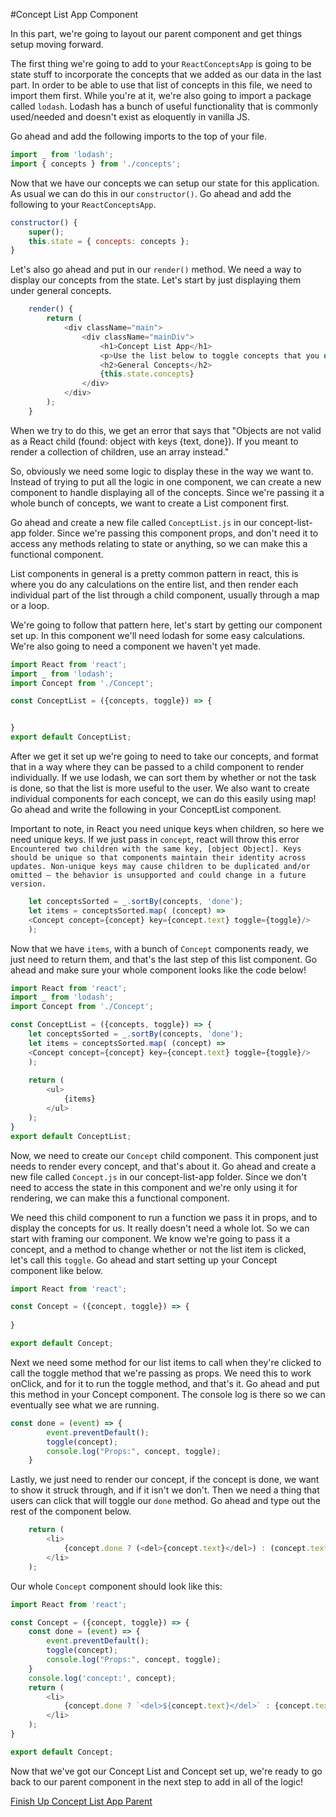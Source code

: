 #Concept List App Component

In this part, we're going to layout our parent component and get things setup moving forward. 

The first thing we're going to add to your `ReactConceptsApp` is going to be state stuff to incorporate the concepts that we added as our data in the last part. In order to be able to use that list of concepts in this file, we need to import them first. While you're at it, we're also going to import a package called `lodash`. Lodash has a bunch of useful functionality that is commonly used/needed and doesn't exist as eloquently in vanilla JS. 

Go ahead and add the following imports to the top of your file.

```js
import _ from 'lodash';
import { concepts } from './concepts';
```

Now that we have our concepts we can setup our state for this application. As usual we can do this in our `constructor()`. Go ahead and add the following to your `ReactConceptsApp`. 

```js
constructor() {
    super(); 
    this.state = { concepts: concepts };
}
```

Let's also go ahead and put in our `render()` method. We need a way to display our concepts from the state. Let's start by just displaying them under general concepts. 

```js
    render() {
        return (
            <div className="main">
                <div className="mainDiv">
                    <h1>Concept List App</h1>
                    <p>Use the list below to toggle concepts that you do or do not understand. Note that this will update when you refresh the page.</p>
                    <h2>General Concepts</h2>
                    {this.state.concepts}
                </div>
            </div>
        );
    }
```

When we try to do this, we get an error that says that "Objects are not valid as a React child (found: object with keys {text, done}). If you meant to render a collection of children, use an array instead."

So, obviously we need some logic to display these in the way we want to. Instead of trying to put all the logic in one component, we can create a new component to handle displaying all of the concepts. Since we're passing it a whole bunch of concepts, we want to create a List component first. 

Go ahead and create a new file called `ConceptList.js` in our concept-list-app folder. Since we're passing this component props, and don't need it to access any methods relating to state or anything, so we can make this a functional component. 

List components in general is a pretty common pattern in react, this is where you do any calculations on the entire list, and then render each individual part of the list through a child component, usually through a map or a loop. 

We're going to follow that pattern here, let's start by getting our component set up. In this component we'll need lodash for some easy calculations. We're also going to need a component we haven't yet made. 

```js
import React from 'react';
import _ from 'lodash';
import Concept from './Concept';

const ConceptList = ({concepts, toggle}) => {


}
export default ConceptList;
```

After we get it set up we're going to need to take our concepts, and format that in a way where they can be passed to a child component to render individually. If we use lodash, we can sort them by whether or not the task is done, so that the list is more useful to the user. We also want to create individual components for each concept, we can do this easily using map! Go ahead and write the following in your ConceptList component. 

Important to note, in React you need unique keys when children, so here we need unique keys. If we just pass in `concept`, react will throw this error `Encountered two children with the same key, [object Object]. Keys should be unique so that components maintain their identity across updates. Non-unique keys may cause children to be duplicated and/or omitted — the behavior is unsupported and could change in a future version.`

```js
    let conceptsSorted = _.sortBy(concepts, 'done');
    let items = conceptsSorted.map( (concept) => 
    <Concept concept={concept} key={concept.text} toggle={toggle}/>
    );
```

Now that we have `items`, with a bunch of `Concept` components ready, we just need to return them, and that's the last step of this list component. Go ahead and make sure your whole component looks like the code below!

```js
import React from 'react';
import _ from 'lodash';
import Concept from './Concept';

const ConceptList = ({concepts, toggle}) => {
    let conceptsSorted = _.sortBy(concepts, 'done');
    let items = conceptsSorted.map( (concept) => 
    <Concept concept={concept} key={concept.text} toggle={toggle}/>
    );
    
    return (
        <ul>
            {items}
        </ul>
    );
}
export default ConceptList;
```
Now, we need to create our `Concept` child component. This component just needs to render every concept, and that's about it. Go ahead and create a new file called `Concept.js` in our concept-list-app folder. Since we don't need to access the state in this component and we're only using it for rendering, we can make this a functional component.

We need this child component to run a function we pass it in props, and to display the concepts for us. It really doesn't need a whole lot. So we can start with framing our component. We know we're going to pass it a concept, and a method to change whether or not the list item is clicked, let's call this `toggle`. Go ahead and start setting up your Concept component like below.

```js
import React from 'react';

const Concept = ({concept, toggle}) => {
    
}

export default Concept;

```

Next we need some method for our list items to call when they're clicked to call the toggle method that we're passing as props. We need this to work onClick, and for it to run the toggle method, and that's it. Go ahead and put this method in your Concept component. The console log is there so we can eventually see what we are running.


```js
const done = (event) => {
        event.preventDefault();
        toggle(concept);
        console.log("Props:", concept, toggle);
    }

```

Lastly, we just need to render our concept, if the concept is done, we want to show it struck through, and if it isn't we don't. Then we need a thing that users can click that will toggle our `done` method. Go ahead and type out the rest of the component below.

```js
    return (
        <li>
            {concept.done ? (<del>{concept.text}</del>) : (concept.text)} <a href="" onClick={done}>✓</a>
        </li>
    );
```

Our whole `Concept` component should look like this: 
```js
import React from 'react';

const Concept = ({concept, toggle}) => {
    const done = (event) => {
        event.preventDefault();
        toggle(concept);
        console.log("Props:", concept, toggle);
    }
    console.log('concept:', concept);
    return (
        <li>
            {concept.done ? `<del>${concept.text}</del>` : {concept.text}} <a href="" onClick={done}>✓</a>
        </li>
    );
}

export default Concept;
```

Now that we've got our Concept List and Concept set up, we're ready to go back to our parent component in the next step to add in all of the logic! 

[Finish Up Concept List App Parent](2.3-concept.md)